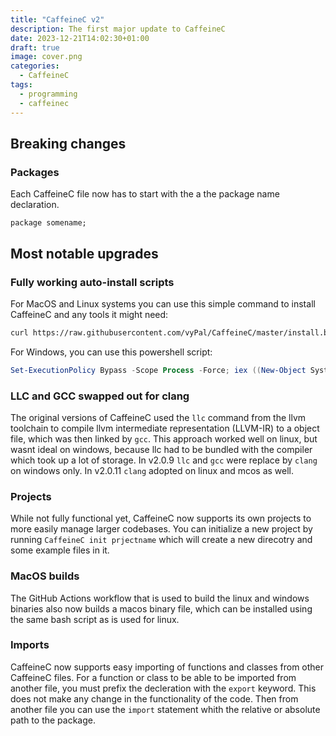 ```yaml
---
title: "CaffeineC v2"
description: The first major update to CaffeineC
date: 2023-12-21T14:02:30+01:00
draft: true
image: cover.png
categories:
  - CaffeineC
tags:
  - programming
  - caffeinec
---
```


## Breaking changes
### Packages
Each CaffeineC file now has to start with the a the package name declaration.
```cffc
package somename;
```

## Most notable upgrades
### Fully working auto-install scripts
For MacOS and Linux systems you can use this simple command to install CaffeineC and any tools it might need:
```bash
curl https://raw.githubusercontent.com/vyPal/CaffeineC/master/install.bash | bash
```
For Windows, you can use this powershell script:
```ps1
Set-ExecutionPolicy Bypass -Scope Process -Force; iex ((New-Object System.Net.WebClient).DownloadString('https://raw.githubusercontent.com/vyPal/CaffeineC/master/install.ps1'))
```
### LLC and GCC swapped out for clang
The original versions of CaffeineC used the `llc` command from the llvm toolchain to compile llvm intermediate representation (LLVM-IR) to a object file, which was then linked by `gcc`. This approach worked well on linux, but wasnt ideal on windows, because llc had to be bundled with the compiler which took up a lot of storage. In v2.0.9 `llc` and `gcc` were replace by `clang` on windows only. In v2.0.11 `clang` adopted on linux and mcos as well.

### Projects
While not fully functional yet, CaffeineC now supports its own projects to more easily manage larger codebases. You can initialize a new project by running `CaffeineC init prjectname` which will create a new direcotry and some example files in it.

### MacOS builds
The GitHub Actions workflow that is used to build the linux and windows binaries also now builds a macos binary file, which can be installed using the same bash script as is used for linux.

### Imports
CaffeineC now supports easy importing of functions and classes from other CaffeineC files. For a function or class to be able to be imported from another file, you must prefix the decleration with the `export` keyword. This does not make any change in the functionality of the code. Then from another file you can use the `import` statement whith the relative or absolute path to the package.